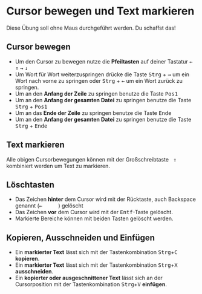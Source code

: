 # Cursor bewegen und Text markieren

Diese Übung soll ohne Maus durchgeführt werden. Du schaffst das!

## Cursor bewegen

- Um den Cursor zu bewegen nutze die **Pfeiltasten** auf deiner Tastatur <kbd>←</kbd> <kbd>↑</kbd>  <kbd>→</kbd> <kbd>↓</kbd>
- Um Wort für Wort weiterzuspringen drücke die Taste <kbd>Strg</kbd> + <kbd>→</kbd> um ein Wort nach vorne zu springen oder <kbd>Strg</kbd> + <kbd>←</kbd> um ein Wort zurück zu springen.
- Um an den **Anfang der Zeile** zu springen benutze die Taste <kbd>Pos1</kbd>
- Um an den **Anfang der gesamten Datei** zu springen benutze die Taste <kbd>Strg</kbd> + <kbd>Pos1</kbd>
- Um an das **Ende der Zeile** zu springen benutze die Taste <kbd>Ende</kbd>
- Um an den **Anfang der gesamten Datei** zu springen benutze die Taste <kbd>Strg</kbd> + <kbd>Ende</kbd>

## Text markieren

Alle obigen Cursorbewegungen können mit der Großschreibtaste <kbd>&nbsp;⇧&nbsp;</kbd> kombiniert werden um Text zu markieren.

## Löschtasten

- Das Zeichen **hinter** dem Cursor wird mit der Rücktaste, auch Backspace genannt (<kbd>←&nbsp;&nbsp;&nbsp;&nbsp;&nbsp;</kbd>) gelöscht
- Das Zeichen **vor** dem Cursor wird mit der <kbd>Entf</kbd>-Taste gelöscht.
- Markierte Bereiche können mit beiden Tasten gelöscht werden. 


## Kopieren, Ausschneiden und Einfügen

- Ein **markierter Text** lässt sich mit der Tastenkombination <kbd>Strg</kbd>+<kbd>C</kbd> **kopieren**.
- Ein **markierter Text** lässt sich mit der Tastenkombination <kbd>Strg</kbd>+<kbd>X</kbd> **ausschneiden**.
- Ein **kopierter oder ausgeschnittener Text** lässt sich an der Cursorposition mit der Tastenkombination <kbd>Strg</kbd>+<kbd>V</kbd> **einfügen**.